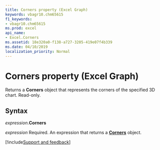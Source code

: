 ```yaml
---
title: Corners property (Excel Graph)
keywords: vbagr10.chm65615
f1_keywords:
- vbagr10.chm65615
ms.prod: excel
api_name:
- Excel.Corners
ms.assetid: 18e320a0-f138-a727-3205-419e07f4b339
ms.date: 04/10/2019
localization_priority: Normal
---
```



# Corners property (Excel Graph)

Returns a **Corners** object that represents the corners of the specified 3D chart. Read-only.

## Syntax

_expression_.**Corners**

_expression_ Required. An expression that returns a **[Corners](Excel.Corners-graph-object.md)** object.


[!include[Support and feedback](~/includes/feedback-boilerplate.md)]